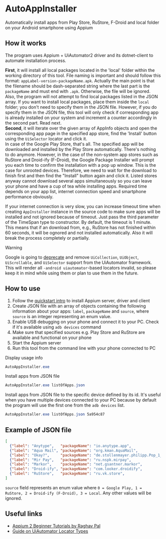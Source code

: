 # AutoAppInstaller

Automatically install apps from Play Store, RuStore, F-Droid and local folder on your Android smartphone using Appium

## How it works

The program uses Appium + UiAutomator2 driver and its dotnet-client to automate installation process.

**First**, it will install all local packages located in the 'local' folder within the working directory of this tool. File naming is important and should follow this format: `appLabel-version-packageName.apk`. Actually the main point is that the filename should be dash-separated string where the last part is the `packageName` and must end with `.apk`. Otherwise, the file will be ignored. Also, the program will not attempt to find local packages listed in the JSON array. If you want to install local packages, place them inside the `local` folder; you don't need to specify them in the JSON file. However, if you do specify them in the JSON file, this tool will only check if corresponding app is already installed on your system and increment a counter accordingly in the second part. Read next.  
**Second**, it will iterate over the given array of AppInfo objects and open the corresponding app page in the specified app store, find the 'Install' button using the `UiSelector` locator and click it.  
In case of the Google Play Store, that's all. The specified app will be downloaded and installed by the Play Store automatically. There's nothing to do anymore. However, in the case of the non-system app stores such as RuStore and Droid-ify (F-Droid), the Google Package Installer will prompt you each time to confirm the installation with a pop up window. This is the case for unrooted devices. Therefore, we need to wait for the download to finish first and then find the "Install" button again and click it. Listed stores anyway cannot download several apps simultaneously so you can leave your phone and have a cup of tea while installing apps. Required time depends on your app list, internet connection speed and smartphone performance obviously.

If your internet connection is very slow, you can increase timeout time when creating `AppInstaller` instance in the source code to make sure apps will be installed and not ignored because of timeout. Just pass the third parameter of the TimeSpan type to constructor. By default, the timeout is 1 minute. This means that if an download from, e.g., RuStore has not finished within 60 seconds, it will be ognored and not installed automatically. Also it will break the process completely or partially.

> [!WARNING]
> Google is going to [deprecate](https://developer.android.com/training/testing/other-components/ui-automator#ui-automator)
> and remove `UiCollection`, `UiObject`, `UiScrollable`, and `UiSelector` support from the UiAutomator framework.
> This will render all `-android uiautomator`-based locators invalid, so please keep it in mind while
> using them or plan to use them in the future.

## How to use

1. Follow the [quickstart intro](https://appium.io/docs/en/latest/quickstart/) to install Appium server, driver and client
2. Create JSON file with an array of objects containing the following information about your apps: `label`, `packageName` and `source`, where `source` is an integer representing an enum value.
3. Enable USB debugging on your phone and connect it to your PC. Check if it's available using `adb devices` command
4. Make sure that specified sources e.g. Play Store and RuStore are available and functional on your phone
5. Start the Appium server
6. Run this tool from the command line with your phone connected to PC

Display usage info

```powershell
AutoAppInstaller.exe
```

Install apps from JSON file

```powershell
AutoAppInstaller.exe listOfApps.json
```

Install apps from JSON file to the specific device defined by its id. It's useful when you have multiple devices connected to your PC because by default the program will use the first one from the `adb devices` list. 

```powershell
AutoAppInstaller.exe listOfApps.json 5a954c87
```

## Example of JSON file

```json
[
  {"label": "Anytype",   "packageName": "io.anytype.app",                          "source": 0},
  {"label": "Aqua Mail", "packageName": "org.kman.AquaMail",                       "source": 0},
  {"label": "Okay?",     "packageName": "de.stollenmayer.philipp.Pop_1_1_Android", "source": 0},
  {"label": "Mir Pay",   "packageName": "ru.nspk.mirpay",                          "source": 1},
  {"label": "Markor",    "packageName": "net.gsantner.markor",                     "source": 2},
  {"label": "Droid-ify", "packageName": "com.looker.droidify",                     "source": 3},
  {"label": "RuStore",   "packageName": "ru.vk.store",                             "source": 3}
]
```

`source` field represents an enum value where `0 = Google Play, 1 = RuStore, 2 = Droid-ify (F-Droid), 3 = Local`.
Any other values will be ignored.

## Useful links

- [Appium 2 Beginner Tutorials by Raghav Pal](https://www.youtube.com/playlist?list=PLhW3qG5bs-L8BQaqLpjt5792e8om6IR3k)
- [Guide on UiAutomator Locator Types](https://github.com/appium/appium-uiautomator2-driver/blob/master/docs/uiautomator-uiselector.md)

